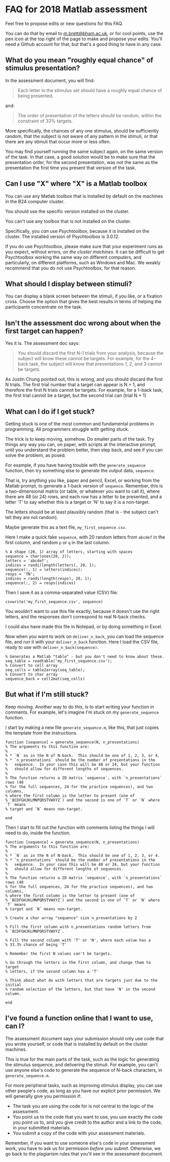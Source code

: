 # FAQ for 2018 Matlab assessment

Feel free to propose edits or new questions for this FAQ.

You can do that by email to <m.brett@bham.ac.uk>, or for cool points, use the
pen icon at the top right of the page to make and propose your edits.  You'll
need a Github account for that, but that's a good thing to have in any case.

## What do you mean "roughly equal chance" of stimulus presentation?

In the assessment document, you will find:

> Each letter in the stimulus set should have a roughly equal chance of being
> presented.

and:

> The order of presentation of the letters should be random, within the
> constraint of 33% targets.

More specifically, the chances of any one stimulus, should be sufficiently
random, that the subject is not aware of any pattern in the stimuli, or that
there are any stimuli that occur more or less often.

You may find yourself running the same subject again, on the same version of
the task.  In that case, a good solution would be to make sure that the
presentation order, for the second presentation, was not the same as the
presentation the first time you present that version of the task.

## Can I use "X" where "X" is a Matlab toolbox

You can use any Matlab toolbox that is installed by default on the machines in
the B24 computer cluster.

You should use the specific version installed on the cluster.

You can't use any toolbox that is not installed on the cluster.

Specifically, you *can* use *Psychtoolbox*, because it is installed on the
cluster.   The installed version of Psychtoolbox is 3.0.12.

If you do use Psychtoolbox, please make sure that your experiment runs as you
expect, without errors, *on the cluster machines*.  It can be difficult to get
Psychtoolbox working the same way on different computers, and particularly, on
different platforms, such as Windows and Mac.   We weakly recommend that you
do not use Psychtoolbox, for that reason.

## What should I display between stimuli?

You can display a blank screen between the stimuli, if you like, or a fixation
cross.   Choose the option that gives the best results in terms of helping the
participants concentrate on the task.

## Isn't the assessment doc wrong about when the first target can happen?

Yes it is.  The assessment doc says:

> You should discard the first N-1 trials from your analysis, because the
> subject will know these cannot be targets.  For example, for the 4-back
> task, the subject will know that presentations 1, 2, and 3 cannot be
> targets.

As Justin Chung pointed out, this is wrong, and you should discard the first
N trials.  The first trial number that a target can appear is N + 1, and
therefore the first N trials cannot be targets.  For example, for a 1-back
task, the first trial cannot be a target, but the second trial can (trial
N + 1)

## What can I do if I get stuck?

Getting stuck is one of the most common and fundamental problems in
programming.   All programmers struggle with getting stuck.

The trick is to keep moving, somehow.  Do smaller parts of the task.  Try
things any way you can, on paper, with scripts at the interactive prompt, until you understand the problem better, then step back, and see if you can solve the problem, as posed.

For example, if you have having trouble with the `generate_sequence` function,
then try something else to generate the output data, `sequence`.

That is, try anything you like, paper and pencil, Excel, or working from the
Matlab prompt, to generate a 1-back version of `sequence`.  Remember, this is
a two-dimensional matrix (or table, or whatever you want to call it), where
there are 48 (or 24) rows, and each row has a letter to be presented, and
a letter 'T' to say whether this is a target or 'N' to say it is a non-target.

The letters should be at least plausibly random (that is - the subject can't
tell they are not random).

Maybe generate this as a text file, `my_first_sequence.csv`.

Here I make a quick fake `sequence`, with 20 random letters from `abcdef` in
the first column, and random `p` or `q` in the last column.

```{matlab}
% A shape (20, 1) array of letters, starting with spaces
sequence = char(ones(20, 2));
letters = 'abcdef';
indices = randi(length(letters), 20, 1);
sequence(:, 1) = letters(indices);
resps = 'TN';
indices = randi(length(resps), 20, 1);
sequence(:, 2) = resps(indices)
```

Then I save it as a comma-separated value (CSV) file:

```{matlab}
csvwrite('my_first_sequence.csv', sequence)
```

You wouldn't want to use this file exactly, because it doesn't use the right
letters, and the responses don't correspond to real N-back checks.

I could also have made this file in Notepad, or by doing something in Excel.

Now when you want to work on `deliver_n_back`, you can load the sequence file,
and run it with your `deliver_n_back` function.  Here I load the CSV file, ready to use with `deliver_n_back(sequence)`.

```{matlab}
% Generates a Matlab "table" - but you don't need to know about these.
seq_table = readtable('my_first_sequence.csv');
% Convert to cell array
seq_cells = table2array(seq_table);
% Convert to char array
sequence_back = cell2mat(seq_cells)
```

## But what if I'm still stuck?

Keep moving.  Another way to do this, is to start writing your function in
comments.  For example, let's imagine I'm stuck on my `generate_sequence`
function.

I start by making a new file `generate_sequence.m`, like this, that just copies the template from the instructions.

```{matlab}
function [sequence] = generate_sequence(N, n_presentations)
% The arguments to this function are:
%
% * `N` as in the N of N-back.  This should be one of 1, 2, 3, or 4.
% * `n_presentations` should be the number of presentations in the
%   sequence.  In your case this will be 48 or 24, but your function
%   should allow for different lengths of sequences.
%
% The function returns a 2D matrix `sequence`, with `n_presentations` rows (48
% for the full sequences, 24 for the practice sequences), and two columns,
% where the first column is the letter to present (one of
% `BCDFGHJKLMNPQRSTVWXYZ`) and the second is one of `T` or `N` where `T` means
% target and `N` means non-target.

end
```

Then I start to fill out the function with comments listing the things I will
need to do, inside the function.

```{matlab}
function [sequence] = generate_sequence(N, n_presentations)
% The arguments to this function are:
%
% * `N` as in the N of N-back.  This should be one of 1, 2, 3, or 4.
% * `n_presentations` should be the number of presentations in the
%   sequence.  In your case this will be 48 or 24, but your function
%   should allow for different lengths of sequences.
%
% The function returns a 2D matrix `sequence`, with `n_presentations` rows (48
% for the full sequences, 24 for the practice sequences), and two columns,
% where the first column is the letter to present (one of
% `BCDFGHJKLMNPQRSTVWXYZ`) and the second is one of `T` or `N` where `T` means
% target and `N` means non-target.

% Create a char array "sequence" size n_presentations by 2

% Fill the first column with n_presentations random letters from
% `BCDFGHJKLMNPQRSTVWXYZ`.

% Fill the second column with 'T' or 'N', where each value has a
% 33.3% chance of being 'T'

% Remember the first N values can't be targets.

% Go through the letters in the first column, and change them to target
% letters, if the second column has a 'T'

% Think about what do with letters that are targets just due to the initial
% random selection of the letters, but that have 'N' in the second column.

end
```

## I've found a function online that I want to use, can I?

The assessment document says your submission should only use code that you
wrote yourself, or code that is installed by default on the cluster machines.

This is true for the main parts of the task, such as the logic for generating
the stimulus sequence, and delivering the stimuli.  For example, you can't use
anyone else's code to generate the sequence of N-back characters, in
`generate_sequence.m`.

For more peripheral tasks, such as improving stimulus display, you can use
other people's code, as long as you have our explicit prior permission.  We
will generally give you permission if:

* The task you are using the code for is not central to the logic of the
  assessment.
* You point us to the code that you want to use, you use exactly the code you
  point us to, and you give credit to the author and a link to the code, in
  your submitted materials.
* You submit a copy of the code with your assessment materials.

Remember, if you want to use someone else's code in your assessment work, you
have to ask us for permission *before you submit*.  Otherwise, we go back to
the plagiarism rules that you'll see in the assessment document.
